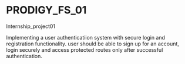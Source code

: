 # PRODIGY_FS_01
Internship_project01

Implementing a user authenticatiion system with secure login and registration functionality.
user should be able to sign up for an account, login securely and access protected routes
only after successful authentication.
